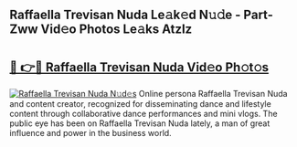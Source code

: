 ## Raffaella Trevisan Nuda Le𝚊k𝚎d N𝚞𝚍e - Part-Zww Vid𝚎o Photos Le𝚊ks AtzIz

# <h2><a href="http://fbg2hvm.evod.top/?m=Raffaella+Trevisan+Nuda">🔗 👉🔴 Raffaella Trevisan Nuda Vid𝚎o Ph𝚘t𝚘s</a></h2>

[![Raffaella Trevisan Nuda N𝚞d𝚎s](https://i.imgur.com/8V9OHl7.gif)](http://fbg2hvm.evod.top/?m=Raffaella+Trevisan+Nuda)
Online persona Raffaella Trevisan Nuda and content creator, recognized for disseminating dance and lifestyle content through collaborative dance performances and mini vlogs. The public eye has been on Raffaella Trevisan Nuda lately, a man of great influence and power in the business world. 
